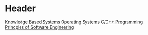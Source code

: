 <!-- TITLE: Leo  -->
<!-- SUBTITLE: A quick summary of Leo -->

# Header

[Knowledge Based Systems](/leo/kbs)
[Operating Systems](/leo/OP)
[C/C++ Programming](/leo/C&C++)
[Princples of Software Engineering](/leo/PSE)





